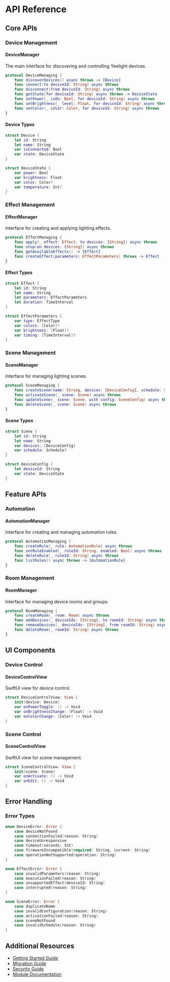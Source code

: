 # API Reference

## Core APIs

### Device Management

#### DeviceManager
The main interface for discovering and controlling Yeelight devices.

```swift
protocol DeviceManaging {
    func discoverDevices() async throws -> [Device]
    func connect(to deviceId: String) async throws
    func disconnect(from deviceId: String) async throws
    func getState(for deviceId: String) async throws -> DeviceState
    func setPower(_ isOn: Bool, for deviceId: String) async throws
    func setBrightness(_ level: Float, for deviceId: String) async throws
    func setColor(_ color: Color, for deviceId: String) async throws
}
```

#### Device Types
```swift
struct Device {
    let id: String
    let name: String
    var isConnected: Bool
    var state: DeviceState
}

struct DeviceState {
    var power: Bool
    var brightness: Float
    var color: Color?
    var temperature: Int?
}
```

### Effect Management

#### EffectManager
Interface for creating and applying lighting effects.

```swift
protocol EffectManaging {
    func apply(_ effect: Effect, to devices: [String]) async throws
    func stop(on devices: [String]) async throws
    func getAvailableEffects() -> [Effect]
    func createEffect(parameters: EffectParameters) throws -> Effect
}
```

#### Effect Types
```swift
struct Effect {
    let id: String
    let name: String
    let parameters: EffectParameters
    let duration: TimeInterval
}

struct EffectParameters {
    var type: EffectType
    var colors: [Color]?
    var brightness: [Float]?
    var timing: [TimeInterval]?
}
```

### Scene Management

#### SceneManager
Interface for managing lighting scenes.

```swift
protocol SceneManaging {
    func createScene(name: String, devices: [DeviceConfig], schedule: Schedule?) async throws -> Scene
    func activateScene(_ scene: Scene) async throws
    func updateScene(_ scene: Scene, with config: SceneConfig) async throws
    func deleteScene(_ scene: Scene) async throws
}
```

#### Scene Types
```swift
struct Scene {
    let id: String
    let name: String
    var devices: [DeviceConfig]
    var schedule: Schedule?
}

struct DeviceConfig {
    let deviceId: String
    var state: DeviceState
}
```

## Feature APIs

### Automation

#### AutomationManager
Interface for creating and managing automation rules.

```swift
protocol AutomationManaging {
    func createRule(_ rule: AutomationRule) async throws
    func setRuleEnabled(_ ruleId: String, enabled: Bool) async throws
    func deleteRule(_ ruleId: String) async throws
    func listRules() async throws -> [AutomationRule]
}
```

### Room Management

#### RoomManager
Interface for managing device rooms and groups.

```swift
protocol RoomManaging {
    func createRoom(_ room: Room) async throws
    func addDevices(_ deviceIds: [String], to roomId: String) async throws
    func removeDevices(_ deviceIds: [String], from roomId: String) async throws
    func deleteRoom(_ roomId: String) async throws
}
```

## UI Components

### Device Control

#### DeviceControlView
SwiftUI view for device control.

```swift
struct DeviceControlView: View {
    init(device: Device)
    var onPowerToggle: () -> Void
    var onBrightnessChange: (Float) -> Void
    var onColorChange: (Color) -> Void
}
```

### Scene Control

#### SceneControlView
SwiftUI view for scene management.

```swift
struct SceneControlView: View {
    init(scene: Scene)
    var onActivate: () -> Void
    var onEdit: () -> Void
}
```

## Error Handling

### Error Types

```swift
enum DeviceError: Error {
    case deviceNotFound
    case connectionFailed(reason: String)
    case deviceUnresponsive
    case timeout(seconds: Int)
    case firmwareIncompatible(required: String, current: String)
    case operationNotSupported(operation: String)
}

enum EffectError: Error {
    case invalidParameters(reason: String)
    case executionFailed(reason: String)
    case unsupportedEffect(deviceId: String)
    case interrupted(reason: String)
}

enum SceneError: Error {
    case duplicateName
    case invalidConfiguration(reason: String)
    case activationFailed(reason: String)
    case sceneNotFound
    case invalidSchedule(reason: String)
}
```

## Additional Resources
- [Getting Started Guide](getting-started.md)
- [Migration Guide](migration-guide.md)
- [Security Guide](security.md)
- [Module Documentation](../Sources/) 
